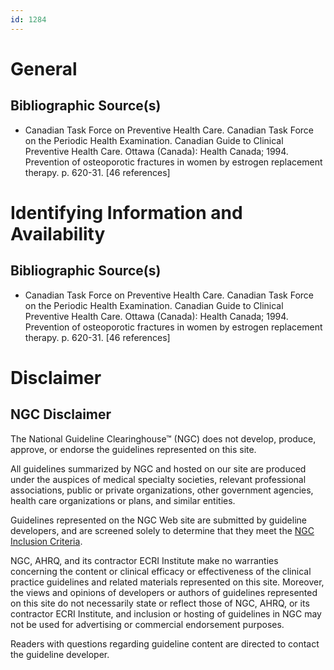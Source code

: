 ```yaml
---
id: 1284
---
```


# General

## Bibliographic Source(s)

- Canadian Task Force on Preventive Health Care. Canadian Task Force on the Periodic Health Examination. Canadian Guide to Clinical Preventive Health Care. Ottawa (Canada): Health Canada; 1994. Prevention of osteoporotic fractures in women by estrogen replacement therapy. p. 620-31. [46 references]

# Identifying Information and Availability

## Bibliographic Source(s)

- Canadian Task Force on Preventive Health Care. Canadian Task Force on the Periodic Health Examination. Canadian Guide to Clinical Preventive Health Care. Ottawa (Canada): Health Canada; 1994. Prevention of osteoporotic fractures in women by estrogen replacement therapy. p. 620-31. [46 references]

# Disclaimer

## NGC Disclaimer

The National Guideline Clearinghouse™ (NGC) does not develop, produce, approve, or endorse the guidelines represented on this site.

All guidelines summarized by NGC and hosted on our site are produced under the auspices of medical specialty societies, relevant professional associations, public or private organizations, other government agencies, health care organizations or plans, and similar entities.

Guidelines represented on the NGC Web site are submitted by guideline developers, and are screened solely to determine that they meet the [NGC Inclusion Criteria](/help-and-about/summaries/inclusion-criteria).

NGC, AHRQ, and its contractor ECRI Institute make no warranties concerning the content or clinical efficacy or effectiveness of the clinical practice guidelines and related materials represented on this site. Moreover, the views and opinions of developers or authors of guidelines represented on this site do not necessarily state or reflect those of NGC, AHRQ, or its contractor ECRI Institute, and inclusion or hosting of guidelines in NGC may not be used for advertising or commercial endorsement purposes.

Readers with questions regarding guideline content are directed to contact the guideline developer.

